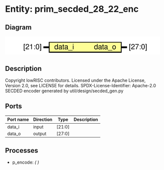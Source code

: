 # Entity: prim_secded_28_22_enc
## Diagram
![Diagram](prim_secded_28_22_enc.svg "Diagram")
## Description
Copyright lowRISC contributors.
 Licensed under the Apache License, Version 2.0, see LICENSE for details.
 SPDX-License-Identifier: Apache-2.0
 SECDED encoder generated by util/design/secded_gen.py
 
## Ports
| Port name | Direction | Type   | Description |
| --------- | --------- | ------ | ----------- |
| data_i    | input     | [21:0] |             |
| data_o    | output    | [27:0] |             |
## Processes
- p_encode: _(  )_


